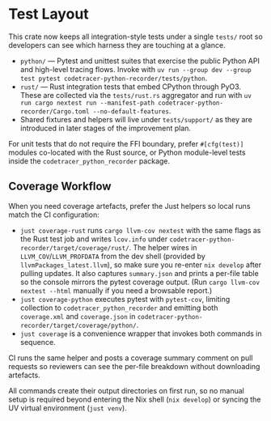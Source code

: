 # Test Layout

This crate now keeps all integration-style tests under a single `tests/` root so
developers can see which harness they are touching at a glance.

- `python/` — Pytest and unittest suites that exercise the public Python API and
  high-level tracing flows. Invoke with `uv run --group dev --group test pytest
  codetracer-python-recorder/tests/python`.
- `rust/` — Rust integration tests that embed CPython through PyO3. These are
  collected via the `tests/rust.rs` aggregator and run with `uv run cargo nextest
  run --manifest-path codetracer-python-recorder/Cargo.toml --no-default-features`.
- Shared fixtures and helpers will live under `tests/support/` as they are
  introduced in later stages of the improvement plan.

For unit tests that do not require the FFI boundary, prefer `#[cfg(test)]`
modules co-located with the Rust source, or Python module-level tests inside the
`codetracer_python_recorder` package.

## Coverage Workflow

When you need coverage artefacts, prefer the Just helpers so local runs match the
CI configuration:

- `just coverage-rust` runs `cargo llvm-cov nextest` with the same flags as the
  Rust test job and writes `lcov.info` under
  `codetracer-python-recorder/target/coverage/rust/`. The helper wires in
  `LLVM_COV`/`LLVM_PROFDATA` from the dev shell (provided by
  `llvmPackages_latest.llvm`), so make sure you re-enter `nix develop` after
  pulling updates. It also captures `summary.json` and prints a per-file table
  so the console mirrors the pytest coverage output. (Run
  `cargo llvm-cov nextest --html` manually if you need a browsable report.)
- `just coverage-python` executes pytest with `pytest-cov`, limiting collection to
  `codetracer_python_recorder` and emitting both `coverage.xml` and `coverage.json`
  in `codetracer-python-recorder/target/coverage/python/`.
- `just coverage` is a convenience wrapper that invokes both commands in sequence.

CI runs the same helper and posts a coverage summary comment on pull requests so
reviewers can see the per-file breakdown without downloading artefacts.

All commands create their output directories on first run, so no manual setup is
required beyond entering the Nix shell (`nix develop`) or syncing the UV virtual
environment (`just venv`).
